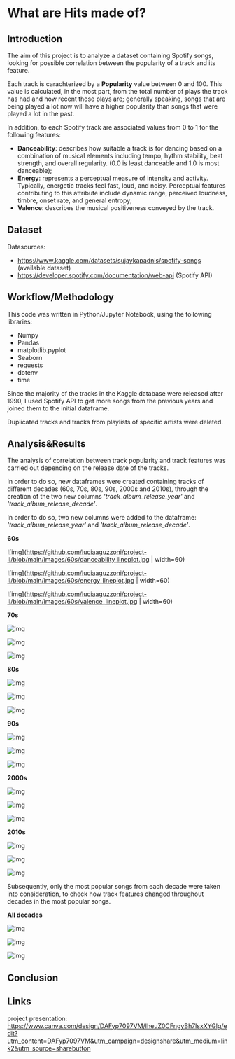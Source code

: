 # What are Hits made of?


## Introduction 
The aim of this project is to analyze a dataset containing Spotify songs, looking for possible correlation between the popularity of a track and its feature.

Each track is carachterized by a **Popularity** value between 0 and 100. This value is calculated, in the most part, from the total number of plays the track has had and how recent those plays are; generally speaking, songs that are being played a lot now will have a higher popularity than songs that were played a lot in the past.

In addition, to each Spotify track are associated values from 0 to 1 for the following features:
- **Danceability**: describes how suitable a track is for dancing based on a combination of musical elements including tempo, hythm stability, beat strength, and overall regularity. (0.0 is least danceable and 1.0 is most danceable);
- **Energy**: represents a perceptual measure of intensity and activity. Typically, energetic tracks feel fast, loud, and noisy. Perceptual features contributing to this attribute include dynamic range, perceived loudness, timbre, onset rate, and general entropy;
- **Valence**: describes the musical positiveness conveyed by the track. 



## Dataset
Datasources: 

- https://www.kaggle.com/datasets/sujaykapadnis/spotify-songs (available dataset)
- https://developer.spotify.com/documentation/web-api (Spotify API)


## Workflow/Methodology 
This code was written in Python/Jupyter Notebook, using the following libraries:
- Numpy
- Pandas
- matplotlib.pyplot
- Seaborn
- requests 
- dotenv
- time

Since the majority of the tracks in the Kaggle database were released after 1990, I used Spotify API to get more songs from the previous years and joined them to the initial dataframe.

Duplicated tracks and tracks from playlists of specific artists were deleted.


## Analysis&Results

The analysis of correlation between track popularity and track features was carried out depending on the release date of the tracks.

In order to do so, new dataframes were created containing tracks of different decades (60s, 70s, 80s, 90s, 2000s and 2010s), through the creation of the two new columns *'track_album_release_year'* and *'track_album_release_decade'*.

In order to do so, two new columns were added to the dataframe: *'track_album_release_year'* and *'track_album_release_decade'*.





**60s**

![img](https://github.com/luciaaguzzoni/project-II/blob/main/images/60s/danceability_lineplot.jpg | width=60)


![img](https://github.com/luciaaguzzoni/project-II/blob/main/images/60s/energy_lineplot.jpg | width=60)


![img](https://github.com/luciaaguzzoni/project-II/blob/main/images/60s/valence_lineplot.jpg | width=60)

**70s**


![img](https://github.com/luciaaguzzoni/project-II/blob/main/images/70s/danceability_lineplot.jpg)


![img](https://github.com/luciaaguzzoni/project-II/blob/main/images/70s/energy_lineplot.jpg)


![img](https://github.com/luciaaguzzoni/project-II/blob/main/images/70s/valence_lineplot.jpg)


**80s**


![img](https://github.com/luciaaguzzoni/project-II/blob/main/images/80s/danceability_lineplot.jpg)


![img](https://github.com/luciaaguzzoni/project-II/blob/main/images/80s/energy_lineplot.jpg)


![img](https://github.com/luciaaguzzoni/project-II/blob/main/images/80s/valence_lineplot.jpg)

**90s**


![img](https://github.com/luciaaguzzoni/project-II/blob/main/images/90s/danceability_lineplot.jpg)


![img](https://github.com/luciaaguzzoni/project-II/blob/main/images/90s/energy_lineplot.jpg)


![img](https://github.com/luciaaguzzoni/project-II/blob/main/images/90s/valence_lineplot.jpg)

**2000s**


![img](https://github.com/luciaaguzzoni/project-II/blob/main/images/2000s/danceability_lineplot.jpg)


![img](https://github.com/luciaaguzzoni/project-II/blob/main/images/2000s/energy_lineplot.jpg)


![img](https://github.com/luciaaguzzoni/project-II/blob/main/images/2000s/valence_lineplot.jpg)

**2010s**


![img](https://github.com/luciaaguzzoni/project-II/blob/main/images/2010s/danceability_lineplot.jpg)


![img](https://github.com/luciaaguzzoni/project-II/blob/main/images/2010s/energy_lineplot.jpg)


![img](https://github.com/luciaaguzzoni/project-II/blob/main/images/2010s/valence_lineplot.jpg)




Subsequently, only the most popular songs from each decade were taken into consideration, to check how track features changed throughout decades in the most popular songs.

**All decades**

![img](https://github.com/luciaaguzzoni/project-II/blob/main/images/all_decades/danceability.jpg)

![img](https://github.com/luciaaguzzoni/project-II/blob/main/images/all_decades/energy.jpg)

![img](https://github.com/luciaaguzzoni/project-II/blob/main/images/all_decades/valence.jpg)



## Conclusion


## Links
project presentation: https://www.canva.com/design/DAFyp7097VM/IheuZ0CFngyBh7lsxXYGlg/edit?utm_content=DAFyp7097VM&utm_campaign=designshare&utm_medium=link2&utm_source=sharebutton